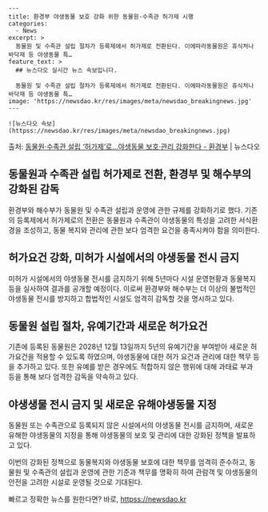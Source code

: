     ---
    title: 환경부 야생동물 보호 강화 위한 동물원·수족관 허가제 시행
    categories:
      - News
    excerpt: >
      동물원 및 수족관 설립 절차가 등록제에서 허가제로 전환된다. 이에따라동물원은 휴식처나 바닥재 등 야생동물 특…
    feature_text: >
      ## 뉴스다오 실시간 뉴스 속보입니다.
    
      동물원 및 수족관 설립 절차가 등록제에서 허가제로 전환된다. 이에따라동물원은 휴식처나 바닥재 등 야생동물 특…
    image: 'https://newsdao.kr/res/images/meta/newsdao_breakingnews.jpg'
    ---
    
    ![뉴스다오 속보](httpss://newsdao.kr/res/images/meta/newsdao_breakingnews.jpg)

<p>출처: <a href="httpss://newsdao.kr/2734" rel="dofollow">동물원·수족관 설립 ‘허가제’로…야생동물 보호·관리 강화한다 - 환경부</a> | 뉴스다오</p>

<h2 data-ke-size="size26">동물원과 수족관 설립 허가제로 전환, 환경부 및 해수부의 강화된 감독</h2>
환경부와 해수부가 동물원 및 수족관 설립과 운영에 관한 규제를 강화하기로 했다. 기존의 등록제에서 허가제로의 전환은 동물원과 수족관이 야생동물의 특성을 고려한 서식환경을 조성하고, 동물 복지와 관리에 관한 보다 엄격한 요건을 충족시켜야 함을 의미한다. 

<h2 data-ke-size="size26">허가요건 강화, 미허가 시설에서의 야생동물 전시 금지</h2>
미허가 시설에서의 야생동물 전시를 금지하기 위해 5년마다 시설 운영현황과 동물복지 등을 실사하여 결과를 공개할 예정이다. 이로써 환경부와 해수부는 더 이상의 불법적인 야생동물 전시를 방지하고 합법적인 시설도 엄격히 감독할 것을 명시하고 있다.

<h2 data-ke-size="size26">동물원 설립 절차, 유예기간과 새로운 허가요건</h2>
기존에 등록된 동물원은 2028년 12월 13일까지 5년의 유예기간을 부여받아 새로운 허가요건을 적용할 수 있도록 하였으며, 야생동물에 대한 허가 요건과 관리에 대한 책무 등을 추가하고 있다. 또한 유예를 받은 경우에도 적합하지 않은 행위에 대해 과태료 부과 등을 통해 보다 엄격한 감독을 약속하고 있다.

<h2 data-ke-size="size26">야생생물 전시 금지 및 새로운 유해야생동물 지정</h2>
동물원 또는 수족관으로 등록되지 않은 시설에서의 야생동물 전시를 금지하며, 새로운 유해한 야생동물의 지정을 통해 야생동물의 보호 및 관리에 대한 강화된 정책을 발표하고 있다.

이번의 강화된 정책으로 동물복지와 야생동물 보호에 대한 책무를 엄격히 준수하고, 동물원 및 수족관의 설립과 운영에 관한 기준과 책무를 명확히 하여 관람객 및 야생동물의 안전을 고려한 시설로 운영될 것으로 기대된다. 

빠르고 정확한 뉴스를 원한다면? 바로, <a href="httpss://newsdao.kr" rel="dofollow">httpss://newsdao.kr</a>


    